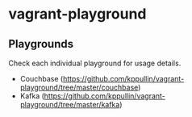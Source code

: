vagrant-playground
==================

## Playgrounds

Check each individual playground for usage details.

- Couchbase (https://github.com/kppullin/vagrant-playground/tree/master/couchbase)
- Kafka (https://github.com/kppullin/vagrant-playground/tree/master/kafka)
